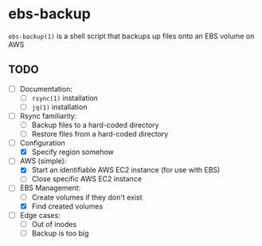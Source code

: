 # ebs-backup

`ebs-backup(1)` is a shell script that backups up files onto an EBS volume on AWS

## TODO
- [ ] Documentation:
  - [ ] `rsync(1)` installation
  - [ ] `jq(1)` installation
- [ ] Rsync familiarity:
  - [ ] Backup files to a hard-coded directory
  - [ ] Restore files from a hard-coded directory
- [ ] Configuration
  - [X] Specify region somehow
- [ ] AWS (simple):
  - [X] Start an identifiable AWS EC2 instance (for use with EBS)
  - [ ] Close specific AWS EC2 instance
- [ ] EBS Management:
  - [ ] Create volumes if they don't exist
  - [X] Find created volumes
- [ ] Edge cases:
  - [ ] Out of inodes
  - [ ] Backup is too big
